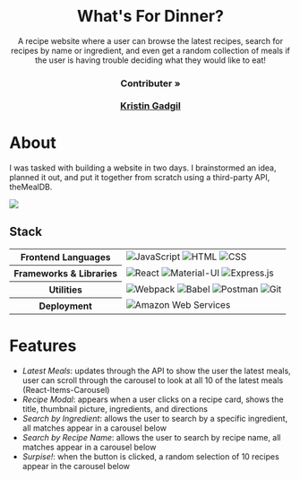 <br />
<p align="center">
  <h1 align="center">What's For Dinner?</h1>

  <p align="center">
    A recipe website where a user can browse the latest recipes, search for recipes by name or ingredient, and even get a random collection of meals if the user is having trouble deciding what they would like to eat!
    <br />
    <h3 align="center">
     <strong>Contributer »</strong>
    <br />
    <br />
    <a href="https://github.com/itsme-kristin">Kristin Gadgil</a>
  </p>
</p>


# About
I was tasked with building a website in two days. I brainstormed an idea, planned it out, and put it together from scratch using a third-party API, theMealDB.

![](./data/whatsfordinner.gif)


## Stack

<table>
  <tbody>
    <tr>
      <th>Frontend Languages</th>
      <td>
        <img alt="JavaScript" src="https://img.shields.io/badge/javascript%20-%23323330.svg?&style=for-the-badge&logo=javascript&logoColor=%23F7DF1E" />
         <img alt="HTML" src="https://img.shields.io/badge/html5%20-%23E34F26.svg?&style=for-the-badge&logo=html5&logoColor=white" />
         <img alt="CSS" src="https://img.shields.io/badge/css3%20-%231572B6.svg?&style=for-the-badge&logo=css3&logoColor=white" />
      </td>
    </tr>
    <tr>
      <th>Frameworks & Libraries</th>
      <td>
        <img alt="React" src="https://img.shields.io/badge/react%20-%2320232a.svg?&style=for-the-badge&logo=react&logoColor=%2361DAFB" />
        <img alt="Material-UI" src="https://img.shields.io/badge/-Material--UI-%230081CB?&style=for-the-badge&logo=material-ui&logoColor=white" />
        <img alt="Express.js" src="https://img.shields.io/badge/express.js-%23404d59.svg?&style=for-the-badge"/>
      </td>
    </tr>
    <tr>
      <th>Utilities</th>
      <td>
        <img alt="Webpack" src="https://img.shields.io/badge/webpack%20-%2320232a.svg?&style=for-the-badge&logo=webpack&logoColor=%2361DAFB" />
        <img alt="Babel" src="https://img.shields.io/badge/Babel-F9DC3e?style=for-the-badge&logo=babel&logoColor=black" />
        <img alt="Postman" src="https://img.shields.io/badge/Postman-FF6C37?style=for-the-badge&logo=postman&logoColor=red" />
        <img alt="Git" src="https://img.shields.io/badge/Git-F05032?style=for-the-badge&logo=git&logoColor=white" />
      </td>
    </tr>
    <tr>
      <th>Deployment</th>
      <td>
        <img alt="Amazon Web Services" src=	"https://img.shields.io/badge/AWS-%23FF9900.svg?style=for-the-badge&logo=amazon-aws&logoColor=white"/>
      </td>
    </tr>
  </tbody>
</table>


# Features 

  * *Latest Meals*: updates through the API to show the user the latest meals, user can scroll through the carousel to look at all 10 of the latest meals (React-Items-Carousel)
  * *Recipe Modal*: appears when a user clicks on a recipe card, shows the title, thumbnail picture, ingredients, and directions
  * *Search by Ingredient*: allows the user to search by a specific ingredient, all matches appear in a carousel below
  * *Search by Recipe Name*: allows the user to search by recipe name, all matches appear in a carousel below
  * *Surpise!*: when the button is clicked, a random selection of 10 recipes appear in the carousel below

